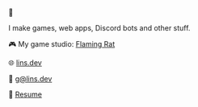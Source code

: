 :wave:

I make games, web apps, Discord bots and other stuff.

🎮 My game studio: [Flaming Rat](https://github.com/flamingrat)

🌐 [lins.dev](https://lins.dev)

📧 g@lins.dev

📄 [Resume](https://rxresu.me/fizzydrinks/full-stack-web)
